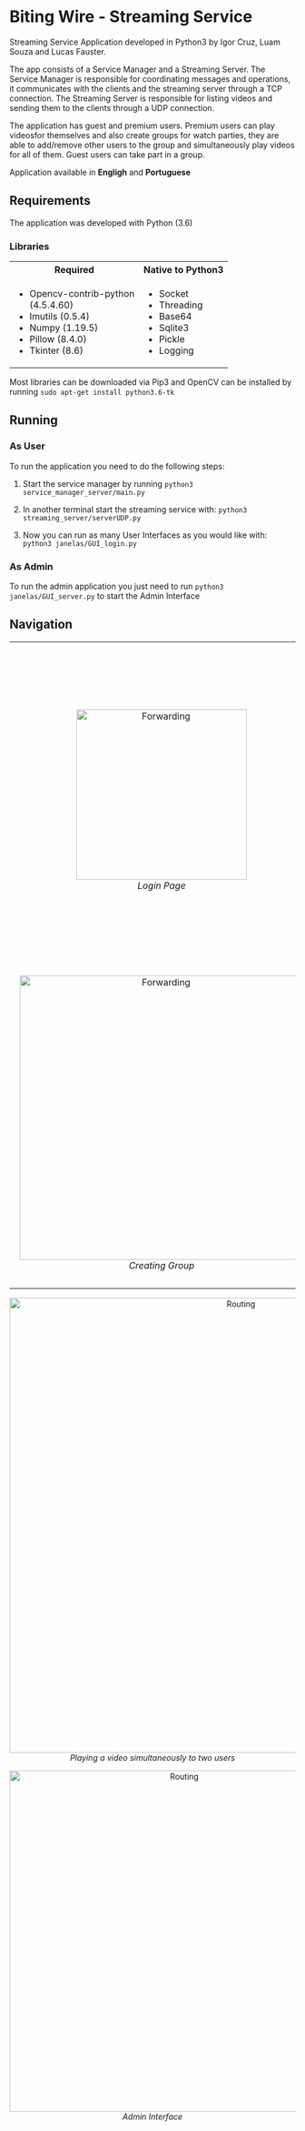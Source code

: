 # Biting Wire - Streaming Service
Streaming Service Application developed in Python3 by Igor Cruz, Luam Souza and Lucas Fauster.

The app consists of a Service Manager and a Streaming Server. The Service Manager is responsible for coordinating messages and operations, it communicates with the clients and the streaming server through a TCP connection. The Streaming Server is responsible for listing videos and sending them to the clients through a UDP connection.

The application has guest and premium users. Premium users can play videosfor themselves and also create groups for watch parties, they are able to add/remove other users to the group and simultaneously play videos for all of them. Guest users can take part in a group.

Application available in **Engligh** and **Portuguese**

## Requirements
The application was developed with Python (3.6)

### Libraries
<table>
    <tr>
        <th>Required</th>
        <th>Native to Python3</th>
    </tr>
    <tr>
        <td>
            <ul >
                <li>Opencv-contrib-python<br> (4.5.4.60)</li>
                <li>Imutils (0.5.4)</li>
                <li>Numpy (1.19.5)</li>
                <li>Pillow (8.4.0)</li>
                <li>Tkinter (8.6)</li>
            </ul>
        </td>
        <td>
             <ul>
                <li>Socket</li>
                <li>Threading</li>
                <li>Base64</li>
                <li>Sqlite3</li>
                <li>Pickle</li>
                <li>Logging</li>
            </ul>
        </td>
    </tr> 
</table>

Most libraries can be downloaded via Pip3 and OpenCV can be installed by running ```sudo apt-get install python3.6-tk```
        
## Running
### As User
To run the application you need to do the following steps:
1. Start the service manager by running
``` python3 service_manager_server/main.py ```

2. In another terminal start the streaming service with:
``` python3 streaming_server/serverUDP.py ```

3. Now you can run as many User Interfaces as you would like with: 
``` python3 janelas/GUI_login.py ```

### As Admin
To run the admin application you just need to run
``` python3 janelas/GUI_server.py ```
to start the Admin Interface

## Navigation
<table>
    <tr>
        <td> 
          <p align="center" style="padding: 10px">
            <img alt="Forwarding" src="https://user-images.githubusercontent.com/50959073/159812515-4452bc23-a36f-4870-bed1-bab4355e6437.png"                          width="300">
            <br>
            <em>Login Page</em>
          </p> 
        </td>
        <td> 
          <p align="center">
            <img alt="Routing" src="https://user-images.githubusercontent.com/50959073/159812696-6a5037c8-728e-4495-a956-9d11d68cb673.png" width="500">
            <br>
            <em>Home Page</em>
          </p> 
        </td>
    </tr>
     <tr>
        <td> 
          <p align="center" style="padding: 10px">
            <img alt="Forwarding" src="https://user-images.githubusercontent.com/50959073/159812851-0bf401f4-bc0e-4990-a506-9da57714257c.png"                          width="500">
            <br>
            <em>Creating Group</em>
          </p> 
        </td>
        <td> 
          <p align="center">
            <img alt="Routing" src="https://user-images.githubusercontent.com/50959073/160010497-a18103fc-d714-42bb-b067-ae11b8775a8e.png" width="500">
            <br>
            <em>Adding user to group</em>
          </p> 
        </td>
    </tr>
    
</table>

<p align="center">
    <img alt="Routing" src="https://user-images.githubusercontent.com/50959073/160010308-0d7eb96c-7def-46de-a86d-a5928afee369.png" width="800">
    <br>
    <em>Playing a video simultaneously to two users</em>
</p> 

<p align="center">
    <img alt="Routing" src="https://user-images.githubusercontent.com/50959073/159813592-68efdcd5-70f9-40e8-866e-552b652e6ff1.png" width="600">
    <br>
    <em>Admin Interface</em>
</p> 
